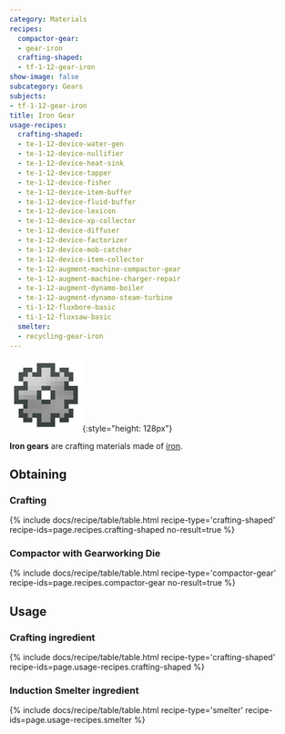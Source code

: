 ```yaml
---
category: Materials
recipes:
  compactor-gear:
  - gear-iron
  crafting-shaped:
  - tf-1-12-gear-iron
show-image: false
subcategory: Gears
subjects:
- tf-1-12-gear-iron
title: Iron Gear
usage-recipes:
  crafting-shaped:
  - te-1-12-device-water-gen
  - te-1-12-device-nullifier
  - te-1-12-device-heat-sink
  - te-1-12-device-tapper
  - te-1-12-device-fisher
  - te-1-12-device-item-buffer
  - te-1-12-device-fluid-buffer
  - te-1-12-device-lexicon
  - te-1-12-device-xp-collector
  - te-1-12-device-diffuser
  - te-1-12-device-factorizer
  - te-1-12-device-mob-catcher
  - te-1-12-device-item-collector
  - te-1-12-augment-machine-compactor-gear
  - te-1-12-augment-machine-charger-repair
  - te-1-12-augment-dynamo-boiler
  - te-1-12-augment-dynamo-steam-turbine
  - ti-1-12-fluxbore-basic
  - ti-1-12-fluxsaw-basic
  smelter:
  - recycling-gear-iron
---
```


![Iron gear](/assets/images/docs/1.12/thermal-foundation/gear-iron.png){:style="height: 128px"}


**Iron gears** are crafting materials made of
[iron](https://minecraft.gamepedia.com/Iron_Ingot).


Obtaining
---------

### Crafting
{% include docs/recipe/table/table.html recipe-type='crafting-shaped' recipe-ids=page.recipes.crafting-shaped no-result=true %}

### Compactor with Gearworking Die
{% include docs/recipe/table/table.html recipe-type='compactor-gear' recipe-ids=page.recipes.compactor-gear no-result=true %}


Usage
-----

### Crafting ingredient
{% include docs/recipe/table/table.html recipe-type='crafting-shaped' recipe-ids=page.usage-recipes.crafting-shaped %}

### Induction Smelter ingredient
{% include docs/recipe/table/table.html recipe-type='smelter' recipe-ids=page.usage-recipes.smelter %}
